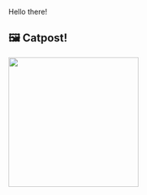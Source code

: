Hello there!



## 🖼️ Catpost!

<sub>
    <img src="https://cdn2.thecatapi.com/images/3pc.jpg" height="256">
</sub>

